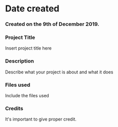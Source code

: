 # Date created
### Created on the 9th of December 2019.

### Project Title
Insert project title here

### Description
Describe what your project is about and what it does

### Files used
Include the files used

### Credits
It's important to give proper credit. 

